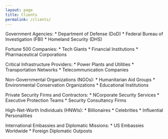 ```yaml
---
layout: page
title: Clients
permalink: /clients/
---
```

Government Agencies:
    * Department of Defense (DoD)
    * Federal Bureau of Investigation (FBI)
    * Homeland Security (DHS)

Fortune 500 Companies:
    * Tech Giants 
    * Financial Institutions 
    * Pharmaceutical Corporations 

Critical Infrastructure Providers:
    * Power Plants and Utilities
    * Transportation Networks
    * Telecommunication Companies

Non-Governmental Organizations (NGOs):
    * Humanitarian Aid Groups
    * Environmental Conservation Organizations
    * Educational Institutions

Private Security Firms and Contractors:
    * NCorporate Security Services
    * Executive Protection Teams
    * Security Consultancy Firms

High-Net-Worth Individuals (HNWIs):
    * Billionaires
    * Celebrities
    * Influential Personalities

International Embassies and Diplomatic Missions:
    * US Embassies Worldwide
    * Foreign Diplomatic Outposts
